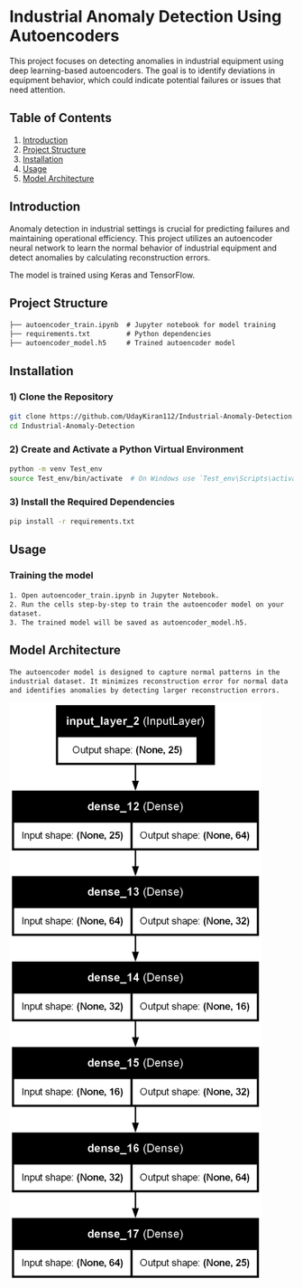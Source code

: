 # Industrial Anomaly Detection Using Autoencoders

This project focuses on detecting anomalies in industrial equipment using deep learning-based autoencoders. The goal is to identify deviations in equipment behavior, which could indicate potential failures or issues that need attention.

## Table of Contents
1. [Introduction](#introduction)
2. [Project Structure](#project-structure)
3. [Installation](#installation)
4. [Usage](#usage)
5. [Model Architecture](#model-architecture)

## Introduction

Anomaly detection in industrial settings is crucial for predicting failures and maintaining operational efficiency. This project utilizes an autoencoder neural network to learn the normal behavior of industrial equipment and detect anomalies by calculating reconstruction errors.

The model is trained using Keras and TensorFlow.

## Project Structure

```plaintext
├── autoencoder_train.ipynb  # Jupyter notebook for model training
├── requirements.txt         # Python dependencies
├── autoencoder_model.h5     # Trained autoencoder model
```

## Installation

### 1) Clone the Repository
```bash
git clone https://github.com/UdayKiran112/Industrial-Anomaly-Detection.git
cd Industrial-Anomaly-Detection
```
### 2) Create and Activate a Python Virtual Environment
```bash
python -m venv Test_env
source Test_env/bin/activate  # On Windows use `Test_env\Scripts\activate`

```
### 3) Install the Required Dependencies
```bash
pip install -r requirements.txt

```

## Usage

### Training the model
```plaintext
1. Open autoencoder_train.ipynb in Jupyter Notebook.
2. Run the cells step-by-step to train the autoencoder model on your dataset.
3. The trained model will be saved as autoencoder_model.h5.
```

## Model Architecture
```plaintext
The autoencoder model is designed to capture normal patterns in the industrial dataset. It minimizes reconstruction error for normal data and identifies anomalies by detecting larger reconstruction errors.
```
![Autoencoder Model Architecture](Images/autoencoder_model_plot.png)
